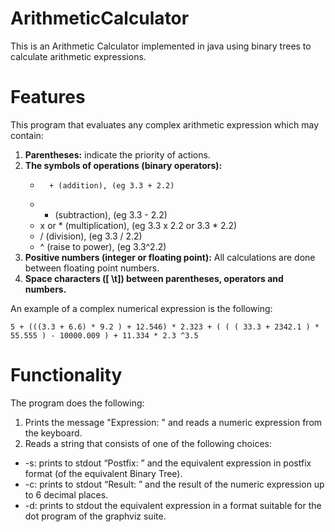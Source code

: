 # ArithmeticCalculator

This is an Arithmetic Calculator implemented in java using binary trees to calculate arithmetic expressions.

# Features 

This program  that evaluates any complex arithmetic expression which may contain:
1. **Parentheses:** indicate the priority of actions.
2. **The symbols of operations (binary operators):**
      -       + (addition), (eg 3.3 + 2.2)
      - - (subtraction), (eg 3.3 - 2.2)
      - x or * (multiplication), (eg 3.3 x 2.2 or 3.3 * 2.2)
      - / (division), (eg 3.3 / 2.2)
      - ^ (raise to power), (eg 3.3^2.2)
4. **Positive numbers (integer or floating point):** All calculations are done
between floating point numbers.
5. **Space characters ([ \t]) between parentheses, operators and numbers.**

An example of a complex numerical expression is the following:

```
5 + (((3.3 + 6.6) * 9.2 ) + 12.546) * 2.323 + ( ( ( 33.3 + 2342.1 ) * 55.555 ) - 10000.009 ) + 11.334 * 2.3 ^3.5
```

# Functionality

The program does the following:

1. Prints the message "Expression: " and reads a numeric expression from the
keyboard. 
2. Reads a string that consists of one of the following choices:
 - -s: prints to stdout “Postfix: ” and the equivalent expression in postfix format (of the equivalent Binary Tree).
 - -c: prints to stdout “Result: ” and the result of the numeric expression up to 6 decimal places.
 - -d: prints to stdout the equivalent expression in a format suitable for the dot program of the graphviz suite.
